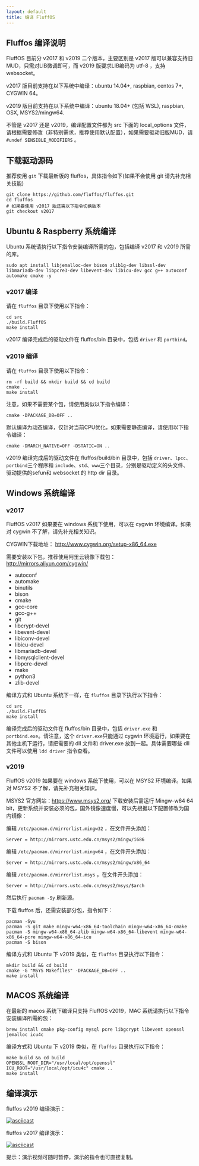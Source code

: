 ```yaml
---
layout: default
title: 编译 FluffOS
---
```


## Fluffos 编译说明

FluffOS 目前分 v2017 和 v2019 二个版本，主要区别是 v2017 版可以兼容支持旧MUD，只需对LIB微调即可，而 v2019 版要求LIB编码为 utf-8 ，支持websocket。

v2017 版目前支持在以下系统中编译：ubuntu 14.04+, raspbian, centos 7+, CYGWIN 64。

v2019 版目前支持在以下系统中编译：ubuntu 18.04+ (包括 WSL), raspbian, OSX, MSYS2/mingw64.

不管是 v2017 还是 v2019，编译配置文件都为 src 下面的 local_options 文件，请根据需要修改（非特别需求，推荐使用默认配置），如果需要驱动旧版MUD，请 `#undef SENSIBLE_MODIFIERS` 。

## 下载驱动源码

推荐使用 `git` 下载最新版的 fluffos，具体指令如下(如果不会使用 git 请先补充相关技能)

    git clone https://github.com/fluffos/fluffos.git
    cd fluffos
    # 如果要使用 v2017 版还需以下指令切换版本
    git checkout v2017

## Ubuntu & Raspberry 系统编译

Ubuntu 系统请执行以下指令安装编译所需的包，包括编译 v2017 和 v2019 所需的库。

    sudo apt install libjemalloc-dev bison zlib1g-dev libssl-dev libmariadb-dev libpcre3-dev libevent-dev libicu-dev gcc g++ autoconf automake cmake -y

### v2017 编译

请在 `fluffos` 目录下使用以下指令：

    cd src
    ./build.FluffOS
    make install

v2017 编译完成后的驱动文件在 fluffos/bin 目录中，包括 `driver` 和 `portbind`。

### v2019 编译

请在 `fluffos` 目录下使用以下指令：

    rm -rf build && mkdir build && cd build
    cmake ..
    make install

注意，如果不需要某个包，请使用类似以下指令编译：

    cmake -DPACKAGE_DB=OFF ..

默认编译为动态编译，仅针对当前CPU优化，如果需要静态编译，请使用以下指令编译：

    cmake -DMARCH_NATIVE=OFF -DSTATIC=ON ..

v2019 编译完成后的驱动文件在 fluffos/build/bin 目录中，包括 `driver`、`lpcc`、`portbind`三个程序和 `include`、`std`、`www`三个目录，分别是驱动定义的头文件、驱动提供的sefun和 websocket 的 http dir 目录。

## Windows 系统编译

### v2017

FluffOS v2017 如果要在 windows 系统下使用，可以在 cygwin 环境编译。如果对 cygwin 不了解，请先补充相关知识。

CYGWIN下载地址： http://www.cygwin.org/setup-x86_64.exe

需要安装以下包，推荐使用阿里云镜像下载包：http://mirrors.aliyun.com/cygwin/

* autoconf
* automake
* binutils
* bison
* cmake
* gcc-core
* gcc-g++
* git
* libcrypt-devel
* libevent-devel
* libiconv-devel
* libicu-devel
* libmariadb-devel
* libmysqlclient-devel
* libpcre-devel
* make
* python3
* zlib-devel

编译方式和 Ubuntu 系统下一样，在 `fluffos` 目录下执行以下指令：

    cd src
    ./build.FluffOS
    make install

编译完成后的驱动文件在 fluffos/bin 目录中，包括 `driver.exe` 和 `portbind.exe`。请注意，这个 `driver.exe`只能通过 cygwin 环境运行，如果要在其他主机下运行，请把需要的 dll 文件和 driver.exe 放到一起。具体需要哪些 dll 文件可以使用 `ldd driver` 指令查看。

### v2019

FluffOS v2019 如果要在 windows 系统下使用，可以在 MSYS2 环境编译。如果对 MSYS2 不了解，请先补充相关知识。

MSYS2 官方网站：https://www.msys2.org/ 下载安装后需运行 Mingw-w64 64 bit，更新系统并安装必须的包，国外镜像速度慢，可以先根据以下配置修改为国内镜像：

编辑 `/etc/pacman.d/mirrorlist.mingw32` ，在文件开头添加：

    Server = http://mirrors.ustc.edu.cn/msys2/mingw/i686

编辑 `/etc/pacman.d/mirrorlist.mingw64` ，在文件开头添加：

    Server = http://mirrors.ustc.edu.cn/msys2/mingw/x86_64

编辑 `/etc/pacman.d/mirrorlist.msys` ，在文件开头添加：

    Server = http://mirrors.ustc.edu.cn/msys2/msys/$arch

然后执行 `pacman -Sy` 刷新源。

下载 fluffos 后，还需安装部分包，指令如下：

    pacman -Syu
    pacman -S git make mingw-w64-x86_64-toolchain mingw-w64-x86_64-cmake
    pacman -S mingw-w64-x86_64-zlib mingw-w64-x86_64-libevent mingw-w64-x86_64-pcre mingw-w64-x86_64-icu
    pacman -S bison

编译方式和 Ubuntu 下 v2019 类似，在 `fluffos` 目录执行以下指令：

    mkdir build && cd build
    cmake -G "MSYS Makefiles" -DPACKAGE_DB=OFF ..
    make install

## MACOS 系统编译

在最新的 macos 系统下编译只支持 FluffOS v2019，MAC 系统请执行以下指令安装编译所需的包：

    brew install cmake pkg-config mysql pcre libgcrypt libevent openssl jemalloc icu4c

编译方式和 Ubuntu 下 v2019 类似，在 `fluffos` 目录执行以下指令：

    make build && cd build
    OPENSSL_ROOT_DIR="/usr/local/opt/openssl" ICU_ROOT="/usr/local/opt/icu4c" cmake ..
    make install

## 编译演示

fluffos v2019 编译演示：

[![asciicast](https://asciinema.org/a/311570.svg)](https://asciinema.org/a/311570?autoplay=1&speed=3)

fluffos v2017 编译演示：

[![asciicast](https://asciinema.org/a/311567.svg)](https://asciinema.org/a/311567?autoplay=1&speed=2)


提示：演示视频可随时暂停，演示的指令也可直接复制。
